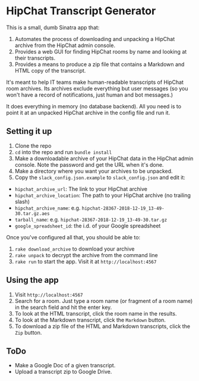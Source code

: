 # HipChat Transcript Generator

This is a small, dumb Sinatra app that:

1. Automates the process of downloading and unpacking a HipChat archive from the HipChat admin console. 
2. Provides a web GUI for finding HipChat rooms by name and looking at their transcripts. 
3. Provides a means to produce a zip file that contains a Markdown and HTML copy of the transcript. 

It's meant to help IT teams make human-readable transcripts of HipChat room archives. Its archives exclude everything but user messages (so you won't have a record of notifications, just human and bot messages.)

It does everything in memory (no database backend). All you need is to point it at an unpacked HipChat archive in the config file and run it. 

## Setting it up

1. Clone the repo
2. `cd` into the repo and run `bundle install`
2. Make a downloadable archive of your HipChat data in the HipChat admin console. Note the password and get the URL when it's done. 
3. Make a directory where you want your archives to be unpacked. 
4. Copy the `slack_config.json.example` to `slack_config.json` and edit it: 

  * `hipchat_archive_url`: The link to your HipChat archive
  * `hipchat_archive_location`: The path to your HipChat archive (no trailing slash)
  * `hipchat_archive_name`: e.g. `hipchat-28367-2018-12-19_13-49-30.tar.gz.aes`
  * `tarball_name`:  e.g. `hipchat-28367-2018-12-19_13-49-30.tar.gz`
  * `google_spreadsheet_id`: the i.d. of your Google spreadsheet

Once you've configured all that, you should be able to:

1. `rake download_archive` to download your archive
2. `rake unpack` to decrypt the archive from the command line
3. `rake run` to start the app. Visit it at `http://localhost:4567`

## Using the app

1. Visit `http://localhost:4567`
2. Search for a room. Just type a room name (or fragment of a room name) in the search field and hit the enter key. 
3. To look at the HTML transcript, click the room name in the results. 
4. To look at the Markdown transcript, click the `Markdown` button. 
5. To download a zip file of the HTML and Markdown transcripts, click the `Zip` button. 


## ToDo

* Make a Google Doc of a given transcript. 
* Upload a transcript zip to Google Drive. 